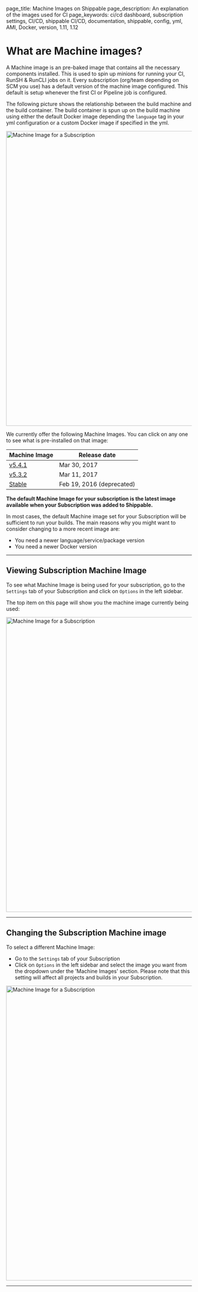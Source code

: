 page_title: Machine Images on Shippable
page_description: An explanation of the images used for CI
page_keywords: ci/cd dashboard, subscription settings, CI/CD, shippable CI/CD, documentation, shippable, config, yml, AMI, Docker, version, 1.11, 1.12

# What are Machine images?
A Machine image is an pre-baked image that contains all the necessary components 
installed. This is used to spin up minions for running your CI, RunSH & RunCLI 
jobs on it. Every subscription (org/team depending on SCM you use) has a default
version of the machine image configured. This default is setup whenever the first
CI or Pipeline job is configured. 

The following picture shows the relationship between the build machine and the 
build container. The build container is spun up on the build machine using either 
the default Docker image depending the `language` tag in your yml configuration 
or a custom Docker image if specified in the yml.

<img src="../../images/advancedOptions/shippableOverview.png"
alt="Machine Image for a Subscription" style="width:800px;"/>

We currently offer the following Machine Images. You can click on any one to see 
what is pre-installed on that image:

| Machine Image | Release date     |
|---------------|-------------------|
| [v5.4.1](v5-4-1/)        | Mar 30, 2017    |
| [v5.3.2](v5-3-2/)        | Mar 11, 2017    |
| [Stable](stable/)        | Feb 19, 2016 (deprecated) |

**The default Machine Image for your subscription is the latest image available 
when your Subscription was added to Shippable.**

In most cases, the default Machine image set for your Subscription will be 
sufficient to run your builds. The main reasons why you might want to consider 
changing to a more recent image are:

* You need a newer language/service/package version
* You need a newer Docker version

---

## Viewing Subscription Machine Image

To see what Machine Image is being used for your subscription, go to the 
`Settings` tab of your Subscription and click on `Options` in the left sidebar.

The top item on this page will show you the machine image currently being used:

<img src="../../images/view-machine-image.png"
alt="Machine Image for a Subscription" style="width:800px;"/>

---
<a name="change-machine-image"></a>
## Changing the Subscription Machine image

To select a different Machine Image:

* Go to the `Settings` tab of your Subscription
* Click on `Options` in the left sidebar and select the image you want from the 
dropdown under the 'Machine Images' section. Please note that this setting will 
affect all projects and builds in your Subscription.

<img src="../../images/change-machine-image.png"
alt="Machine Image for a Subscription" style="width:800px;"/>

---

